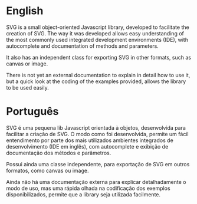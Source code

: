 <h1>English</h1>
<p>
    SVG is a small object-oriented Javascript library, developed to facilitate the creation of SVG.
    The way it was developed allows easy understanding of the most commonly used integrated development environments (IDE), with autocomplete and documentation of methods and parameters.
</p>

<p>
    It also has an independent class for exporting SVG in other formats, such as canvas or image.
</p>

<p>
    There is not yet an external documentation to explain in detail how to use it, but a quick look at the coding of the examples provided, allows the library to be used easily.
</p>

<h1>Português</h1>
<p>
    SVG é uma pequena lib Javascript orientada à objetos, desenvolvida para facilitar a criação de SVG.
    O modo como foi desenvolvida, permite um fácil entendimento por parte dos mais utilizados ambientes integrados de desenvolvimento (IDE em inglês), com autocomplete e exibição de documentação dos métodos e parâmetros.
</p>

<p>
    Possui ainda uma classe independente, para exportação de SVG em outros formatos, como canvas ou image.
</p>

<p>
    Ainda não há uma documentação externa para explicar detalhadamente o modo de uso, mas uma rápida olhada na codificação dos exemplos disponibilizados, permite que a library seja utilizada facilmente.
</p>